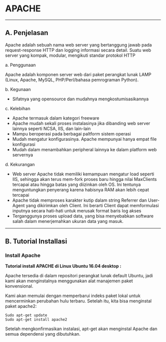 # **APACHE**
***

## **A. Penjelasan**
Apache adalah sebuah nama web server yang bertanggung jawab pada request-response HTTP dan logging informasi secara detail. Suatu web server yang kompak, modular, mengikuti standar protokol HTTP

a. Penggunaan

Apache adalah komponen server web dari paket perangkat lunak LAMP (Linux, Apache, MySQL, PHP/Perl/bahasa pemrograman Python). 

b. Kegunaan

* Sifatnya yang opensource dan mudahnya mengkostumisasikannya

c. Kelebihan

* Apache termasuk dalam kategori freeware
* Apache mudah sekali proses instalasinya jika dibanding web server lainnya seperti NCSA, IIS, dan lain-lain
* Mampu beroperasi pada berbagai paltform sistem operasi
* Mudah mengatur konfigurasinya. Apache mempunyai hanya empat file konfigurasi
* Mudah dalam menambahkan peripheral lainnya ke dalam platform web servernya

d. Kekurangan

* Web server Apache tidak memiliki kemampuan mengatur load seperti IIS, sehingga akan terus mem-fork proses baru hingga nilai MaxClients tercapai atau hingga batas yang diizinkan oleh OS. Ini tentunya menguntungkan penyerang karena habisnya RAM akan lebih cepat tercapai
* Apache tidak memproses karakter kutip dalam string Referrer dan User-Agent yang dikirimkan oleh Client. Ini berarti Client dapat memformulasi inputnya secara hati-hati untuk merusak format baris log akses
* Terganggunya proses upload data, yang bisa menyebabkan software salah dalam menerjemahkan ukuran data yang masuk.
***

## **B. Tutorial Installasi**

### Install Apache
**Tutorial install APACHE di Linux Ubuntu 16.04 desktop :**

Apache tersedia di dalam repositori perangkat lunak default Ubuntu, jadi kami akan menginstalnya menggunakan alat manajemen paket konvensional.

Kami akan memulai dengan memperbarui indeks paket lokal untuk mencerminkan perubahan hulu terbaru. Setelah itu, kita bisa menginstal paket apache2:

    Sudo apt-get update
    Sudo apt-get install apache2

Setelah mengkonfirmasikan instalasi, apt-get akan menginstal Apache dan semua dependensi yang dibutuhkan.
